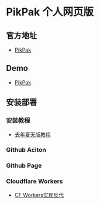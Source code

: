 # PikPak 个人网页版

## 官方地址

 * [PikPak](https://mypikpak.com)

## Demo
 * [PikPak](https://mumuchenchen.github.io/pikpak/)

## 安装部署

### 安装教程
  * [去年夏天版教程](https://www.tjsky.net/?p=201)
### Github Aciton

### Github Page

### Cloudflare Workers
  * [CF Workers实现反代](cf-worker)